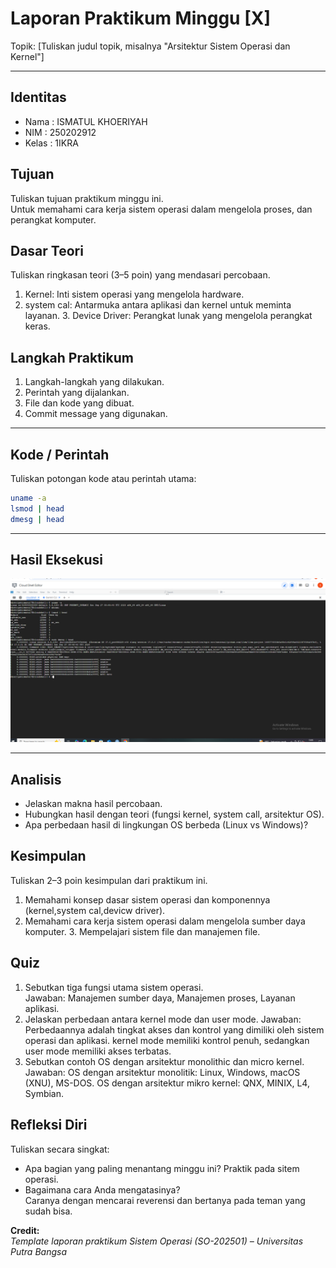 
# Laporan Praktikum Minggu [X]
Topik: [Tuliskan judul topik, misalnya "Arsitektur Sistem Operasi dan Kernel"]

---

## Identitas
- Nama : ISMATUL KHOERIYAH  
- NIM  : 250202912  
- Kelas : 1IKRA

## Tujuan
Tuliskan tujuan praktikum minggu ini.             
   Untuk memahami cara kerja sistem operasi dalam mengelola proses, dan perangkat komputer.

## Dasar Teori
Tuliskan ringkasan teori (3–5 poin) yang mendasari percobaan.
   1. Kernel: Inti sistem operasi yang mengelola hardware.
   2. system cal: Antarmuka antara aplikasi dan kernel untuk meminta layanan.               3. Device Driver: Perangkat lunak yang mengelola perangkat keras.                      
## Langkah Praktikum
1. Langkah-langkah yang dilakukan.                                  
2. Perintah yang dijalankan.  
3. File dan kode yang dibuat.  
4. Commit message yang digunakan.

---

## Kode / Perintah
Tuliskan potongan kode atau perintah utama:
```bash
uname -a
lsmod | head
dmesg | head
```

---

## Hasil Eksekusi
![alt text](<screenshots/ss ismatul.png>)

---

## Analisis
- Jelaskan makna hasil percobaan.  
- Hubungkan hasil dengan teori (fungsi kernel, system call, arsitektur OS).  
- Apa perbedaan hasil di lingkungan OS berbeda (Linux vs Windows)?  

## Kesimpulan
Tuliskan 2–3 poin kesimpulan dari praktikum ini.
   1. Memahami konsep dasar sistem operasi dan komponennya (kernel,system cal,devicw driver).
   2. Memahami cara kerja sistem operasi dalam mengelola sumber daya komputer.              3. Mempelajari sistem file dan manajemen file.                                           
## Quiz
1. Sebutkan tiga fungsi utama sistem operasi.  
   Jawaban: Manajemen sumber daya, Manajemen proses, Layanan aplikasi.  
2. Jelaskan perbedaan antara kernel mode dan user mode. 
   Jawaban: Perbedaannya adalah tingkat akses dan kontrol yang dimiliki oleh sistem operasi dan aplikasi. kernel mode memiliki kontrol penuh, sedangkan user mode memiliki akses terbatas.                 
3. Sebutkan contoh OS dengan arsitektur monolithic dan micro kernel.               
   Jawaban: OS dengan arsitektur monolitik: Linux, Windows, macOS (XNU), MS-DOS. 
            OS dengan arsitektur mikro kernel: QNX, MINIX, L4, Symbian.

## Refleksi Diri
Tuliskan secara singkat:
- Apa bagian yang paling menantang minggu ini?                                               Praktik pada sitem operasi.
- Bagaimana cara Anda mengatasinya?  
    Caranya dengan mencarai reverensi dan bertanya pada teman yang sudah bisa.


**Credit:**  
_Template laporan praktikum Sistem Operasi (SO-202501) – Universitas Putra Bangsa_
